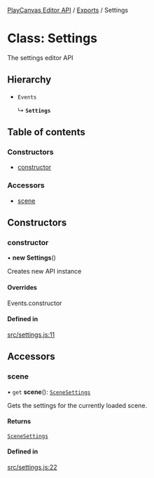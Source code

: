 [PlayCanvas Editor API](../README.md) / [Exports](../modules.md) / Settings

# Class: Settings

The settings editor API

## Hierarchy

- `Events`

  ↳ **`Settings`**

## Table of contents

### Constructors

- [constructor](Settings.md#constructor)

### Accessors

- [scene](Settings.md#scene)

## Constructors

### constructor

• **new Settings**()

Creates new API instance

#### Overrides

Events.constructor

#### Defined in

[src/settings.js:11](https://github.com/leonidaspir/editor-api/blob/6fe85a4/src/settings.js#L11)

## Accessors

### scene

• `get` **scene**(): [`SceneSettings`](SceneSettings.md)

Gets the settings for the currently loaded scene.

#### Returns

[`SceneSettings`](SceneSettings.md)

#### Defined in

[src/settings.js:22](https://github.com/leonidaspir/editor-api/blob/6fe85a4/src/settings.js#L22)
